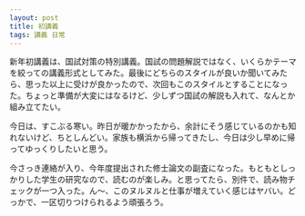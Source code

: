 ```yaml
---
layout: post
title: 初講義
tags: 講義 日常
---
```


新年初講義は、国試対策の特別講義。国試の問題解説ではなく、いくらかテーマを絞っての講義形式としてみた。最後にどちらのスタイルが良いか聞いてみたら、思った以上に受けが良かったので、次回もこのスタイルとすることになった。ちょっと準備が大変にはなるけど、少しずつ国試の解説も入れて、なんとか組み立てたい。

今日は、すこぶる寒い。昨日が暖かかったから、余計にそう感じているのかも知れないけど、ちとしんどい。家族も横浜から帰ってきたし、今日は少し早めに帰ってゆっくりしたいと思う。

今さっき連絡が入り、今年度提出された修士論文の副査になった。もともとしっかりした学生の研究なので、読むのが楽しみ。と思ってたら、別件で、読み物チェックが一つ入った。ん～、このヌルヌルと仕事が増えていく感じはヤバい。どっかで、一区切りつけられるよう頑張ろう。
